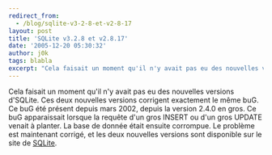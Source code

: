 ```yaml
---
redirect_from:
  - /blog/sqlite-v3-2-8-et-v2-8-17
layout: post
title: 'SQLite v3.2.8 et v2.8.17'
date: '2005-12-20 05:30:32'
author: j0k
tags: blabla
excerpt: "Cela faisait un moment qu'il n'y avait pas eu des nouvelles versions d'SQLite. Ces deux nouvelles versions corrigent exactement le même buG. Ce buG été présent depuis mars 2002, depuis la version 2.4.0 en gros.     \nCe buG apparaissait lorsque la requête d'un gros INSERT ou d'un gros UPDATE venait à planter. La base de donnée était ensuite corrompue.   Le      …"
---
```


Cela faisait un moment qu'il n'y avait pas eu des nouvelles versions d'SQLite. Ces deux nouvelles versions corrigent exactement le même buG. Ce buG été présent depuis mars 2002, depuis la version 2.4.0 en gros.
Ce buG apparaissait lorsque la requête d'un gros INSERT ou d'un gros UPDATE venait à planter. La base de donnée était ensuite corrompue.   Le problème est maintenant corrigé, et les deux nouvelles versions sont disponible sur le site de [SQLite](http://www.sqlite.org/download.html).
